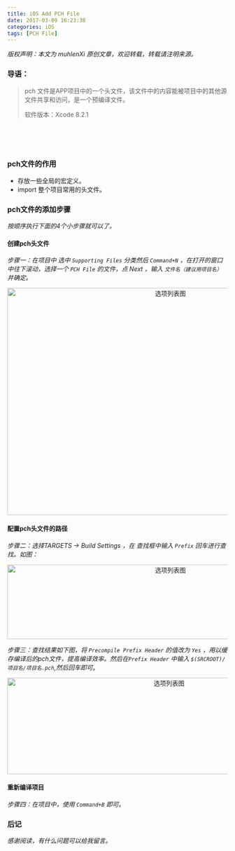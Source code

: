 ```yaml
---
title: iOS Add PCH File
date: 2017-03-09 16:23:38
categories: iOS
tags: [PCH File]
---
```


 *版权声明：本文为 muhlenXi 原创文章，欢迎转载，转载请注明来源。*

### 导语：

> pch 文件是APP项目中的一个头文件，该文件中的内容能被项目中的其他源文件共享和访问，是一个预编译文件。
> 
> 软件版本：Xcode 8.2.1

　
<!-- more -->
　　
### pch文件的作用

* 存放一些全局的宏定义。
* import 整个项目常用的头文件。

### pch文件的添加步骤

*按顺序执行下面的4个小步骤就可以了。*

#### 创建pch头文件

*步骤一：在项目中 选中 `Supporting Files` 分类然后 `Command+N` ，在打开的窗口中往下滚动，选择一个 `PCH File` 的文件，点 Next ，输入 `文件名（建议用项目名）`并确定。*

<div align=center>
<img src="http://7xvffo.com1.z0.glb.clouddn.com/pch1.png" width="730" height="518" alt="选项列表图"/>
</div>

#### 配置pch头文件的路径

*步骤二：选择TARGETS -> Build Settings ，在 查找框中输入 `Prefix` 回车进行查找。如图：*

<div align=center>
<img src="http://7xvffo.com1.z0.glb.clouddn.com/pch3.png" width="730" height="170" alt="选项列表图"/>
</div>

*步骤三：查找结果如下图，将 `Precompile Prefix Header` 的值改为 `Yes` ，用以缓存编译后的pch文件，提高编译效率。然后在`Prefix Header` 中输入 `$(SRCROOT)/项目名/项目名.pch`,然后回车即可*。

<div align=center>
<img src="http://7xvffo.com1.z0.glb.clouddn.com/pch4.png" width="724" height="220" alt="选项列表图"/>
</div>

#### 重新编译项目

*步骤四：在项目中，使用 `Command+B` 即可。*

### 后记

*感谢阅读，有什么问题可以给我留言。*
